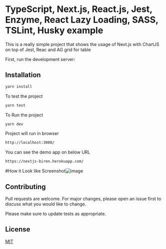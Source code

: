 # TypeScript, Next.js, React.js, Jest, Enzyme, React Lazy Loading, SASS, TSLint, Husky example

This is a really simple project that shows the usage of Next.js with ChartJS on top of Jest, Reac and AG grid for table

First, run the development server:

## Installation

```bash
yarn install
```

To test the project 

```bash
yarn test
```

To Run the project 

```bash
yarn dev
```

Project will run in browser

```bash
http://localhost:3000/
```

You can see the demo app on below URL

```bash
https://nextjs-biren.herokuapp.com/
```
#How it Look like
Screenshot![image](https://user-images.githubusercontent.com/33708101/116018751-5cdd2480-a660-11eb-988e-52726e6d5563.png)


## Contributing
Pull requests are welcome. For major changes, please open an issue first to discuss what you would like to change.

Please make sure to update tests as appropriate.

## License
[MIT](https://choosealicense.com/licenses/mit/)
